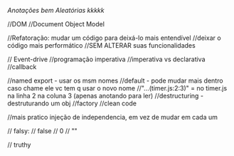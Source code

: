 *Anotações bem Aleatórias kkkkk*

//DOM
//Document Object Model



//Refatoração: mudar um código para deixá-lo mais entendível
//deixar o código mais performático
//SEM ALTERAR suas funcionalidades



// Event-drive
//programação imperativa
//imperativa vs declarativa
//callback

//named export - usar os msm nomes
//default - pode mudar mais dentro caso chame ele vc tem q usar o novo nome
//"...(timer.js:2:3)" = no timer.js na linha 2 na coluna 3 (apenas anotando para ler)
//destructuring - destruturando um obj
//factory 
//clean code

//mais pratico injeção de independencia, em vez de mudar em cada um 


// falsy:
   // false
   // 0 
   //  ""

// truthy